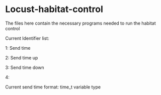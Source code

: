 # Locust-habitat-control

The files here contain the necessary programs needed to run the habitat control

Current Identifier list:

1: Send time

2: Send time up

3: Send time down

4:

Current send time format: time_t variable type
